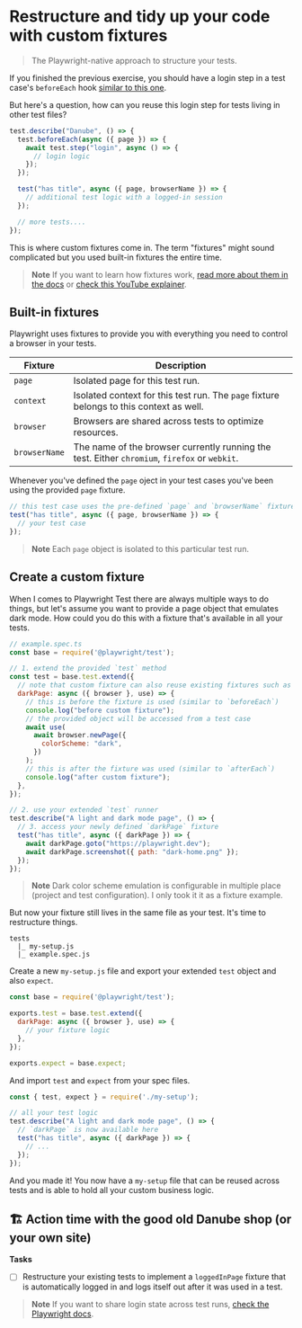 # Restructure and tidy up your code with custom fixtures
> The Playwright-native approach to structure your tests.

If you finished the previous exercise, you should have a login step in a test case's `beforeEach` hook [similar to this one](../../solutions/tests/02-04-test-runner.spec.js).

But here's a question, how can you reuse this login step for tests living in other test files?

```javascript
test.describe("Danube", () => {
  test.beforeEach(async ({ page }) => {
    await test.step("login", async () => {
      // login logic
    });
  });

  test("has title", async ({ page, browserName }) => {
    // additional test logic with a logged-in session
  });

  // more tests....
});
```

This is where custom fixtures come in. The term "fixtures" might sound complicated but you used built-in fixtures the entire time.

> **Note** If you want to learn how fixtures work, [read more about them in the docs](https://playwright.dev/docs/test-fixtures) or [check this YouTube explainer](https://www.youtube.com/watch?v=2O7dyz6XO2s&t=15s).

## Built-in fixtures

Playwright uses fixtures to provide you with everything you need to control a browser in your tests.

| Fixture       | Description                                                                                    |
|---------------|------------------------------------------------------------------------------------------------|
| `page`        | Isolated page for this test run.                                                               |
| `context`     | Isolated context for this test run. The  `page` fixture belongs to this context as well.       |
| `browser`     | Browsers are shared across tests to optimize resources.                                        |
| `browserName` | The name of the browser currently running the test. Either  `chromium`, `firefox` or `webkit`. |

Whenever you've defined the `page` oject in your test cases you've been using the provided `page` fixture.

```javascript
// this test case uses the pre-defined `page` and `browserName` fixture
test("has title", async ({ page, browserName }) => {
  // your test case
});
```

> **Note** Each `page` object is isolated to this particular test run.

## Create a custom fixture

When I comes to Playwright Test there are always multiple ways to do things, but let's assume you want to provide a page object that emulates dark mode. How could you do this with a fixture that's available in all your tests.

```javascript
// example.spec.ts
const base = require('@playwright/test');

// 1. extend the provided `test` method
const test = base.test.extend({
  // note that custom fixture can also reuse existing fixtures such as `browser`
  darkPage: async ({ browser }, use) => {
    // this is before the fixture is used (similar to `beforeEach`)
    console.log("before custom fixture");
    // the provided object will be accessed from a test case
    await use(
      await browser.newPage({
        colorScheme: "dark",
      })
    );
    // this is after the fixture was used (similar to `afterEach`)
    console.log("after custom fixture");
  },
});

// 2. use your extended `test` runner
test.describe("A light and dark mode page", () => {
  // 3. access your newly defined `darkPage` fixture
  test("has title", async ({ darkPage }) => {
    await darkPage.goto("https://playwright.dev");
    await darkPage.screenshot({ path: "dark-home.png" });
  });
});
```

> **Note** Dark color scheme emulation is configurable in multiple place (project and test configuration). I only took it it as a fixture example.

But now your fixture still lives in the same file as your test. It's time to restructure things.

```
tests
  |_ my-setup.js
  |_ example.spec.js
```

Create a new `my-setup.js` file and export your extended `test` object and also `expect`.

```javascript
const base = require('@playwright/test');

exports.test = base.test.extend({
  darkPage: async ({ browser }, use) => {
    // your fixture logic
  },
});

exports.expect = base.expect;
```

And import `test` and `expect` from your spec files.

```javascript
const { test, expect } = require('./my-setup');

// all your test logic
test.describe("A light and dark mode page", () => {
  // `darkPage` is now available here
  test("has title", async ({ darkPage }) => {
    // ...
  });
});
```

And you made it! You now have a `my-setup` file that can be reused across tests and is able to hold all your custom business logic.

## 🏗️ Action time with the good old Danube shop (or your own site)

**Tasks**

- [ ] Restructure your existing tests to implement a `loggedInPage` fixture that is automatically logged in and logs itself out after it was used in a test.

> **Note** If you want to share login state across test runs, [check the Playwright docs](https://playwright.dev/docs/auth).
